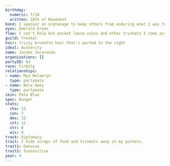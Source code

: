 ```yaml
---
birthday:
  numeric: 7/18
  written: 18th of Ravenent
bond: I sponsor an orphanage to keep others from enduring what I was forced to endure.
eyes: Emerald Green
flaw: I can't help but pocket loose coins and other trinkets I come across.
guild: Treskal
hair: frizzy brunette hair that's parted to the right
ideal: Austerity
name: Jacomo Jacaranda
organizations: []
partyID: 64
race: Firbolg
relationships:
- name: Mya Nelaeryn
  type: partymate
- name: Bela Qwey
  type: partymate
skin: Pale Blue
spec: Ranger
stats:
  cha: 13
  con: 7
  dex: 15
  int: 12
  str: 8
  wis: 8
track: Diplomacy
trait: I hide scraps of food and trinkets away in my pockets.
trait1: Genuine
trait2: Insensitive
year: 4
---
```

